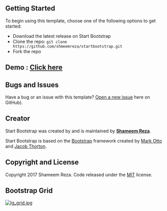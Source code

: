 ## Getting Started

To begin using this template, choose one of the following options to get started:
* Download the latest release on Start Bootstrap
* Clone the repo: `git clone https://github.com/shmeemreza/startbootstrap.git`
* Fork the repo

## Demo : [Click here](https://shameemreza.github.io/startbootstrap/)

## Bugs and Issues

Have a bug or an issue with this template? [Open a new issue](https://github.com/shameemreza/startbootstrap/issues) here on GitHub).

## Creator

Start Bootstrap was created by and is maintained by **[Shameem Reza](http://shameem.co/)**.

Start Bootstrap is based on the [Bootstrap](http://getbootstrap.com/) framework created by [Mark Otto](https://twitter.com/mdo) and [Jacob Thorton](https://twitter.com/fat).

## Copyright and License

Copyright 2017 Shameem Reza. Code released under the [MIT](https://github.com/shameemreza/startbootstrap/LICENSE) license.


## Bootstrap Grid

[![lg_grid.jpg](https://s23.postimg.org/pwi53bdpn/lg_grid.jpg)](https://postimg.org/image/yrizdu2hz/)
